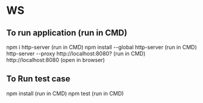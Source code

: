 # WS

## To run application (run in CMD)

npm i http-server (run in CMD)
npm install --global http-server (run in CMD)
http-server --proxy http://localhost:8080? (run in CMD)
http://localhost:8080 (open in browser)


## To Run test case

npm install (run in CMD)
npm test (run in CMD)
